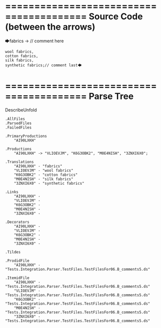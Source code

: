 ========================================
Source Code (between the arrows)
========================================

🡆fabrics -> // comment here

    wool fabrics,
    cotton fabrics,
    silk fabrics,
    synthetic fabrics;// comment last🡄

========================================
Parse Tree
========================================
DescribeUnfold

    .AllFiles
    .ParsedFiles
    .FailedFiles

    .PrimaryProductions
        "AI90LXKH" 

    .Productions
        "AI90LXKH" -> "VLIOEVJM", "K6G3OBK2", "M0E4NISH", "3ZNXI6X0";

    .Translations
        "AI90LXKH" - "fabrics"
        "VLIOEVJM" - "wool fabrics"
        "K6G3OBK2" - "cotton fabrics"
        "M0E4NISH" - "silk fabrics"
        "3ZNXI6X0" - "synthetic fabrics"

    .Links
        "AI90LXKH" - 
        "VLIOEVJM" - 
        "K6G3OBK2" - 
        "M0E4NISH" - 
        "3ZNXI6X0" - 

    .Decorators
        "AI90LXKH" - 
        "VLIOEVJM" - 
        "K6G3OBK2" - 
        "M0E4NISH" - 
        "3ZNXI6X0" - 

    .Tildes

    .ProdidFile
        "AI90LXKH" - "Tests.Integration.Parser.TestFiles.TestFilesFor06.B_comments5.ds"

    .ItemidFile
        "AI90LXKH" - "Tests.Integration.Parser.TestFiles.TestFilesFor06.B_comments5.ds"
        "VLIOEVJM" - "Tests.Integration.Parser.TestFiles.TestFilesFor06.B_comments5.ds"
        "K6G3OBK2" - "Tests.Integration.Parser.TestFiles.TestFilesFor06.B_comments5.ds"
        "M0E4NISH" - "Tests.Integration.Parser.TestFiles.TestFilesFor06.B_comments5.ds"
        "3ZNXI6X0" - "Tests.Integration.Parser.TestFiles.TestFilesFor06.B_comments5.ds"

